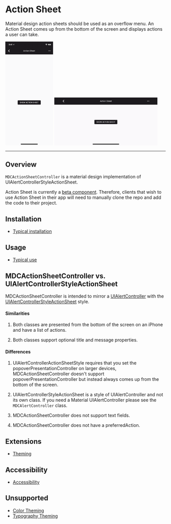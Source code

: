 # Action Sheet

<!-- badges -->

Material design action sheets should be used as an overflow menu. An Action Sheet comes up from the bottom of
the screen and displays actions a user can take.

<img src="assets/actionSheetPortrait.gif" alt="An animation showing a Material Design Action Sheet." width="150"> <img src="assets/actionSheetLandscape.gif" alt="An animation showing a Material Design Action Sheet." width="324">

<!-- design-and-api -->

<!-- toc -->

- - -

## Overview

`MDCActionSheetController` is a material design implementation of UIAlertControllerStyleActionSheet.

Action Sheet is currently a [beta component](../../../contributing/beta_components.md). Therefore, clients that
wish to use Action Sheet in their app will need to manually clone the repo and add the code to their project. 


## Installation

- [Typical installation](../../../docs/component-installation.md)

## Usage

- [Typical use](typical-use.md)

## MDCActionSheetController vs. UIAlertControllerStyleActionSheet

MDCActionSheetController is intended to mirror a [UIAlertController](https://developer.apple.com/documentation/uikit/uialertcontroller?language=objc)
with the [UIAlertControllerStyleActionSheet](https://developer.apple.com/documentation/uikit/uialertcontrollerstyle/uialertcontrollerstyleactionsheet) style.  

#### Similarities

1. Both classes are presented from the bottom of the screen on an iPhone and have a list of actions.

2. Both classes support optional title and message properties.

#### Differences

1. UIAlertControllerActionSheetStyle requires that you set the popoverPresentationController on larger devices, 
MDCActionSheetController doesn't support popoverPresentationController but instead always comes up from the 
bottom of the screen.

2. UIAlertControllerStyleActionSheet is a style of UIAlertController and not its own class. If you need a
Material UIAlertController please see the `MDCAlertController` class. 

3. MDCActionSheetController does not support text fields.

4. MDCActionSheetController does not have a preferredAction.

## Extensions

- [Theming](theming.md)

## Accessibility

- [Accessibility](accessibility.md)

## Unsupported

- [Color Theming](color-theming.md)
- [Typography Theming](typography-theming.md)
